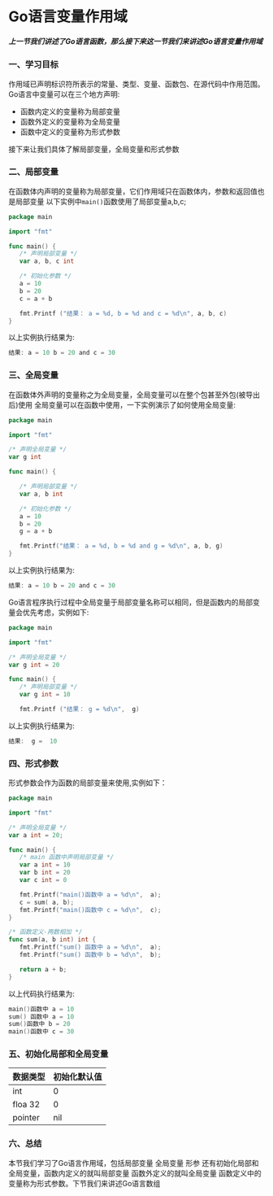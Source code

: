 # Go语言变量作用域

##### 上一节我们讲述了Go语言函数，那么接下来这一节我们来讲述Go语言变量作用域 


### 一、学习目标

作用域已声明标识符所表示的常量、类型、变量、函数包、在源代码中作用范围。
Go语言中变量可以在三个地方声明:

* 函数内定义的变量称为局部变量
* 函数外定义的变量称为全局变量
* 函数中定义的变量称为形式参数

接下来让我们具体了解局部变量，全局变量和形式参数

### 二、局部变量

在函数体内声明的变量称为局部变量，它们作用域只在函数体内，参数和返回值也是局部变量
以下实例中`main()`函数使用了局部变量a,b,c;

```go
package main

import "fmt"

func main() {
   /* 声明局部变量 */
   var a, b, c int

   /* 初始化参数 */
   a = 10
   b = 20
   c = a + b

   fmt.Printf ("结果： a = %d, b = %d and c = %d\n", a, b, c)
}
```

以上实例执行结果为:

```go
结果: a = 10 b = 20 and c = 30
```

### 三、全局变量

在函数体外声明的变量称之为全局变量，全局变量可以在整个包甚至外包(被导出后)使用
全局变量可以在函数中使用，一下实例演示了如何使用全局变量:

```go
package main

import "fmt"

/* 声明全局变量 */
var g int

func main() {

   /* 声明局部变量 */
   var a, b int

   /* 初始化参数 */
   a = 10
   b = 20
   g = a + b

   fmt.Printf("结果： a = %d, b = %d and g = %d\n", a, b, g)
}
```

以上实例执行结果为:

```go
结果: a = 10 b = 20 and c = 30
```

Go语言程序执行过程中全局变量于局部变量名称可以相同，但是函数内的局部变量会优先考虑，实例如下:

```go
package main

import "fmt"

/* 声明全局变量 */
var g int = 20

func main() {
   /* 声明局部变量 */
   var g int = 10

   fmt.Printf ("结果： g = %d\n",  g)
```

以上实例执行结果为:

```go
结果:  g =  10 
```

### 四、形式参数

形式参数会作为函数的局部变量来使用,实例如下：

```go
package main

import "fmt"

/* 声明全局变量 */
var a int = 20;

func main() {
   /* main 函数中声明局部变量 */
   var a int = 10
   var b int = 20
   var c int = 0

   fmt.Printf("main()函数中 a = %d\n",  a);
   c = sum( a, b);
   fmt.Printf("main()函数中 c = %d\n",  c);
}

/* 函数定义-两数相加 */
func sum(a, b int) int {
   fmt.Printf("sum() 函数中 a = %d\n",  a);
   fmt.Printf("sum() 函数中 b = %d\n",  b);

   return a + b;
}
```

以上代码执行结果为:

``` go
main()函数中 a = 10 
sum() 函数中 a = 10
sum()函数中 b = 20
main()函数中 c = 30
```

### 五、初始化局部和全局变量

|数据类型|初始化默认值|
|---|---|
|int|0|
|floa 32| 0|
|pointer|nil|

### 六、总结

本节我们学习了Go语言作用域，包括局部变量 全局变量 形参 还有初始化局部和全局变量，函数内定义的就叫局部变量 函数外定义的就叫全局变量 函数定义中的变量称为形式参数。下节我们来讲述Go语言数组
